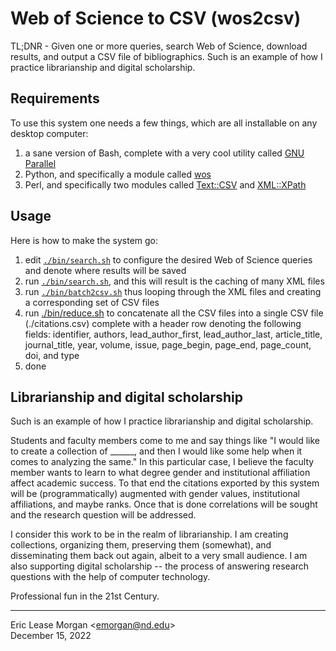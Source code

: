 

# Web of Science to CSV (wos2csv)

TL;DNR - Given one or more queries, search Web of Science, download results, and output a CSV file of bibliographics. Such is an example of how I practice librarianship and digital scholarship.


## Requirements

To use this system one needs a few things, which are all installable on any desktop computer:

  1. a sane version of Bash, complete with a very cool utility called [GNU Parallel](https://www.gnu.org/software/parallel/)
  2. Python, and specifically a module called [wos](https://wos.readthedocs.io) 
  3. Perl, and specifically two modules called [Text::CSV](https://metacpan.org/pod/Text::CSV) and [XML::XPath](https://metacpan.org/pod/XML::XPath)


## Usage

Here is how to make the system go:

  1. edit [`./bin/search.sh`](https://github.com/ericleasemorgan/wos2csv/blob/main/bin/search.sh) to configure the desired Web of Science queries and denote where results will be saved
  2. run [`./bin/search.sh`](https://github.com/ericleasemorgan/wos2csv/blob/main/bin/search.sh), and this will result is the caching of many XML files
  3. run [`./bin/batch2csv.sh`](https://github.com/ericleasemorgan/wos2csv/blob/main/bin/batch2csv.sh) thus looping through the XML files and creating a corresponding set of CSV files
  4. run [./bin/reduce.sh](https://github.com/ericleasemorgan/wos2csv/blob/main/bin/reduce.sh) to concatenate all the CSV files into a single CSV file (./citations.csv) complete with a header row denoting the following fields: identifier, authors, lead_author_first, lead_author_last, article_title, journal_title, year, volume, issue, page_begin, page_end, page_count, doi, and type
  5. done


## Librarianship and digital scholarship

Such is an example of how I practice librarianship and digital scholarship.

Students and faculty members come to me and say things like "I would like to create a collection of ______, and then I would like some help when it comes to analyzing the same." In this particular case, I believe the faculty member wants to learn to what degree gender and institutional affiliation affect academic success. To that end the citations exported by this system will be (programmatically) augmented with gender values, institutional affiliations, and maybe ranks. Once that is done correlations will be sought and the research question will be addressed. 

I consider this work to be in the realm of librarianship. I am creating collections, organizing them, preserving them (somewhat), and disseminating them back out again, albeit to a very small audience. I am also supporting digital scholarship -- the process of answering research questions with the help of computer technology.

Professional fun in the 21st Century.

--- 
Eric Lease Morgan &lt;[emorgan@nd.edu](mailto:emorgan@nd.edu)&gt; <br />
December 15, 2022

